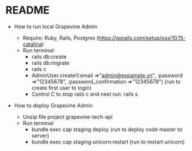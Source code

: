 # README

- How to run local Grapevine Admin
    - Require: Ruby, Rails, Postgres (https://gorails.com/setup/osx/10.15-catalina)
    - Run terminal:
        - rails db:create 
        - rails db:migrate
        - rails c
        - AdminUser.create!(:email =>"admin@expample.vn", :password =>"12345678", :password_confirmation =>"12345678") (run to create first user to login)
        - Control C to stop rails c and next run: rails s


- How to deploy Grapevine Admin
    - Unzip file project grapevine-tech-api
    - Run terminal
        - bundle exec cap staging deploy (run to deploy code master to server)
        - bundle exec cap staging unicorn:restart (run to restart unicorn)
